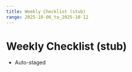 ```yaml
---
title: Weekly Checklist (stub)
range: 2025-10-06_to_2025-10-12
---
```


# Weekly Checklist (stub)
- Auto-staged
